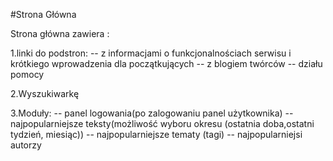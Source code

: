 #Strona Główna

Strona główna zawiera :

1.linki do podstron:
	-- z informacjami o funkcjonalnościach serwisu i krótkiego 
	  wprowadzenia dla początkujących
	-- z blogiem twórców
	-- działu pomocy
	
2.Wyszukiwarkę
 
3.Moduły:
	-- panel logowania(po zalogowaniu panel użytkownika)
	-- najpopularniejsze teksty(możliwość wyboru okresu (ostatnia doba,ostatni tydzień, miesiąc))
	-- najpopularniejsze tematy (tagi)
	-- najpopularniejsi autorzy
